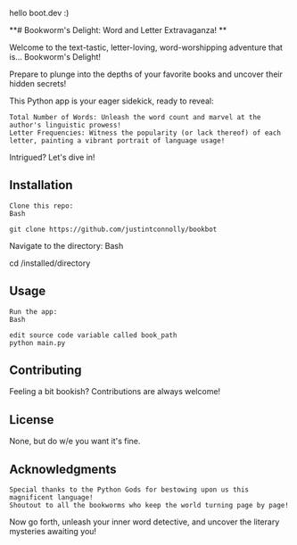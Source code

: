 hello boot.dev :)

**# Bookworm's Delight: Word and Letter Extravaganza! **

Welcome to the text-tastic, letter-loving, word-worshipping adventure that is... Bookworm's Delight!

Prepare to plunge into the depths of your favorite books and uncover their hidden secrets!

This Python app is your eager sidekick, ready to reveal:

    Total Number of Words: Unleash the word count and marvel at the author's linguistic prowess!
    Letter Frequencies: Witness the popularity (or lack thereof) of each letter, painting a vibrant portrait of language usage!

Intrigued? Let's dive in!

## Installation

    Clone this repo:
    Bash

    git clone https://github.com/justintconnolly/bookbot

Navigate to the directory:
Bash

cd /installed/directory
## Usage

    Run the app:
    Bash

    edit source code variable called book_path
    python main.py

## Contributing

Feeling a bit bookish? Contributions are always welcome!

## License

None, but do w/e you want it's fine.

## Acknowledgments

    Special thanks to the Python Gods for bestowing upon us this magnificent language!
    Shoutout to all the bookworms who keep the world turning page by page!

Now go forth, unleash your inner word detective, and uncover the literary mysteries awaiting you!
